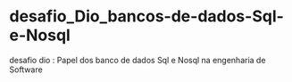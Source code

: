 # desafio_Dio_bancos-de-dados-Sql-e-Nosql
desafio dio : Papel dos banco de dados Sql e Nosql na engenharia de Software

